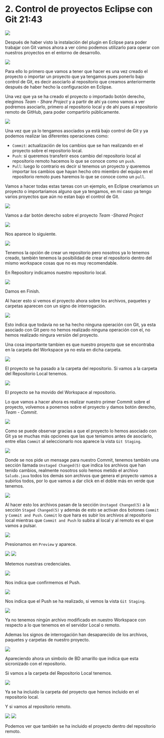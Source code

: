 # 2. Control de proyectos Eclipse con Git 21:43

<img src="images/02-01.png">

Después de haber visto la instalación del plugin en Eclipse para poder trabajar con Git vamos ahora a ver cómo podemos utilizarlo para operar con nuestros proyectos en el entorno de desarrollo.

<img src="images/02-02.png">

Para ello lo primero que vamos a tener que hacer es una vez creado el proyecto o importar un proyecto que ya tengamos pues ponerlo bajo control de Git, es decir asociarlo al repositorio que creamos anteriormente después de haber hecho la configuración en Eclipse. 

Una vez que ya se ha creado el proyecto o importado botón derecho, elegimos *Team - Share Project* y a partir de ahí ya como vamos a ver podremos asociarlo, primero al repositorio local y de ahí pues al repositorio remoto de GitHub, para poder compartirlo públicamente.

<img src="images/02-03.png">

Una vez que ya lo tengamos asociados ya está bajo control de Git y ya podemos realizar las diferentes operaciones como:


* `Commit`: actualización de los cambios que se han realizando en el proyecto sobre el repositorio local.
* `Push`: si queremos transferir esos cambio del repositorio local al repositorio remoto hacemos lo que se conoce como un `push`.
* `Pull`: luego lo contrario es decir si tenemos un proyecto y queremos importar los cambios que hayan hecho otro miembro del equipo en el repositorio remoto pues haremos lo que se conoce como un `pull`.

Vamos a hacer todas estas tareas con un ejemplo, en Eclipse crearíamos un proyecto o importariamos alguno que ya tengamos, en mi caso ya tengo varios proyectos que aún no estan bajo el control de Git.

<img src="images/02-04.png">

Vamos a dar botón derecho sobre el proyecto *Team -Shared Project* 

<img src="images/02-05.png">

Nos aparece lo siguiente.

<img src="images/02-06.png">

Tenemos la opción de crear un repositorio pero nosotros ya lo tenemos creado, también tenemos la posibilidad de crear el repositorio dentro del mismo workspace cosas que no es muy recomendable. 

En Repository indicamos nuestro repositorio local.

<img src="images/02-07.png">

Damos en Finish. 

Al hacer esto si vemos el proyecto ahora sobre los archivos, paquetes y carpetas aparecen con un signo de interrogación.

<img src="images/02-08.png">

Esto indica que todavía no se ha hecho ninguna operación con Git, ya esta asociado con Git pero no hemos realizado ninguna operación con el, no hemos realizado ningura versión del proyecto.

Una cosa importante tambien es que nuestro proyecto que se encontraba en la carpeta del Workspace ya no esta en dicha carpeta.

<img src="images/02-22.png">

El proyecto se ha pasado a la carpeta del repositorio. Si vamos a la carpeta del Repositorio Local tenemos.

<img src="images/02-19.png">

El proyecto se ha movido del Workspace al repositorio.

Lo que vamos a hacer ahora es realizar nuestro primer Commit sobre el proyecto, volvemos a ponernos sobre el proyecto y damos botón derecho, *Team - Commit*. 

<img src="images/02-09.png">

Como se puede observar gracias a que el proyecto lo hemos asociado con Git ya se muchas más opciones que las que teniamos antes de asociarlo, entre ellas `Commit` al seleccionarlo nos aparece la vista `Git Staging`.

<img src="images/02-10.png">

Donde se nos pide un mensage para nuestro Commit, tenemos también una sección llamada `Unstaged Changed(5)` que indica los archivos que han tenido cambios, realmente nosotros solo hemos metido el archivo `Saludo.java` todos los demás son archivos que genera el proyecto vamos a subirlos todos, por lo que vamos a dar click en el doble más en verde que tenemos.

<img src="images/02-11.png">

Al hacer esto los archivos pasan de la sección `Unstaged Changed(5)` a la sección `Staged Changed(5)` y además de esto se activan dos botones `Commit` y `Commit and Push`. `Commit` lo que hara es subir los archivos al repositorio local mientras que 
`Commit and Push` lo subira al local y al remoto es el que vamos a pulsar.

<img src="images/02-12.png">

Presionamos en `Preview` y aparece.

<img src="images/02-13.png">

<img src="images/02-14.png">

Metemos nuestras credenciales.

<img src="images/02-15.png">

Nos indica que confirmemos el Push.

<img src="images/02-16.png">

Nos indica que el Push se ha realizado, si vemos la vista `Git Staging`.

<img src="images/02-17.png">

Ya no tenemos ningún archivo modificado en nuestro Workspace con respecto a lo que tenemos en el servidor Local o remoto.

Ademas los signos de interrogación han desaparecido de los archivos, paquetes y carpetas de nuestro proyecto.

<img src="images/02-18.png">

Apareciendo ahora un simbolo de BD amarillo que indica que esta sicronizado con el repositorio.

Si vamos a la carpeta del Repositorio Local tenemos.

<img src="images/02-19.png">

Ya se ha incluido la carpeta del proyecto que hemos incluido en el repositorio local.

Y si vamos al repositorio remoto.

<img src="images/02-20.png">

<img src="images/02-21.png">

Podemos ver que también se ha incluido el proyecto dentro del repositorio remoto.














